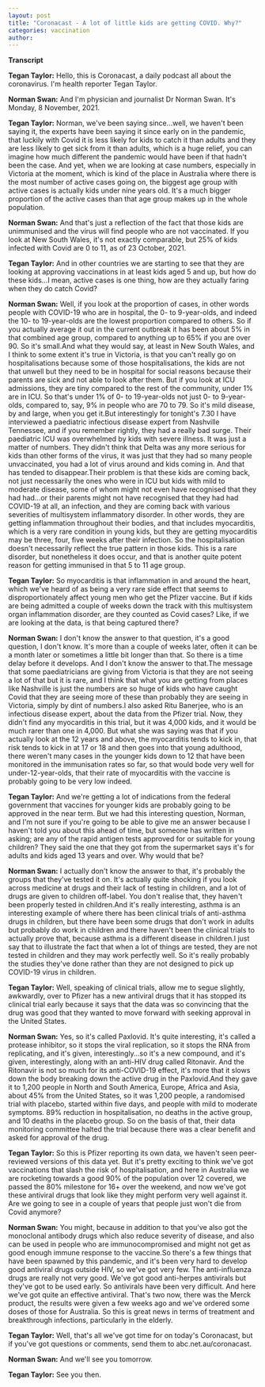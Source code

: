 ```yaml
---
layout: post
title: "Coronacast - A lot of little kids are getting COVID. Why?"
categories: vaccination
author:
---
```




**Transcript**

**Tegan Taylor:** Hello, this is Coronacast, a daily podcast all about the coronavirus. I'm health reporter Tegan Taylor.

**Norman Swan:** And I'm physician and journalist Dr Norman Swan. It's Monday, 8 November, 2021.

**Tegan Taylor:** Norman, we've been saying since…well, we haven't been saying it, the experts have been saying it since early on in the pandemic, that luckily with Covid it is less likely for kids to catch it than adults and they are less likely to get sick from it than adults, which is a huge relief, you can imagine how much different the pandemic would have been if that hadn't been the case. And yet, when we are looking at case numbers, especially in Victoria at the moment, which is kind of the place in Australia where there is the most number of active cases going on, the biggest age group with active cases is actually kids under nine years old. It's a much bigger proportion of the active cases than that age group makes up in the whole population.

**Norman Swan:** And that's just a reflection of the fact that those kids are unimmunised and the virus will find people who are not vaccinated. If you look at New South Wales, it's not exactly comparable, but 25% of kids infected with Covid are 0 to 11, as of 23 October, 2021.

**Tegan Taylor:** And in other countries we are starting to see that they are looking at approving vaccinations in at least kids aged 5 and up, but how do these kids…I mean, active cases is one thing, how are they actually faring when they do catch Covid?

**Norman Swan:** Well, if you look at the proportion of cases, in other words people with COVID-19 who are in hospital, the 0- to 9-year-olds, and indeed the 10- to 19-year-olds are the lowest proportion compared to others. So if you actually average it out in the current outbreak it has been about 5% in that combined age group, compared to anything up to 65% if you are over 90. So it's small.And what they would say, at least in New South Wales, and I think to some extent it's true in Victoria, is that you can't really go on hospitalisations because some of those hospitalisations, the kids are not that unwell but they need to be in hospital for social reasons because their parents are sick and not able to look after them. But if you look at ICU admissions, they are tiny compared to the rest of the community, under 1% are in ICU. So that's under 1% of 0- to 19-year-olds not just 0- to 9-year-olds, compared to, say, 9% in people who are 70 to 79. So it's mild disease, by and large, when you get it.But interestingly for tonight's 7.30 I have interviewed a paediatric infectious disease expert from Nashville Tennessee, and if you remember rightly, they had a really bad surge. Their paediatric ICU was overwhelmed by kids with severe illness. It was just a matter of numbers. They didn't think that Delta was any more serious for kids than other forms of the virus, it was just that they had so many people unvaccinated, you had a lot of virus around and kids coming in. And that has tended to disappear.Their problem is that these kids are coming back, not just necessarily the ones who were in ICU but kids with mild to moderate disease, some of whom might not even have recognised that they had had…or their parents might not have recognised that they had had COVID-19 at all, an infection, and they are coming back with various severities of multisystem inflammatory disorder. In other words, they are getting inflammation throughout their bodies, and that includes myocarditis, which is a very rare condition in young kids, but they are getting myocarditis may be three, four, five weeks after their infection. So the hospitalisation doesn't necessarily reflect the true pattern in those kids. This is a rare disorder, but nonetheless it does occur, and that is another quite potent reason for getting immunised in that 5 to 11 age group.

**Tegan Taylor:** So myocarditis is that inflammation in and around the heart, which we've heard of as being a very rare side effect that seems to disproportionately affect young men who get the Pfizer vaccine. But if kids are being admitted a couple of weeks down the track with this multisystem organ inflammation disorder, are they counted as Covid cases? Like, if we are looking at the data, is that being captured there?

**Norman Swan:** I don't know the answer to that question, it's a good question, I don't know. It's more than a couple of weeks later, often it can be a month later or sometimes a little bit longer than that. So there is a time delay before it develops. And I don't know the answer to that.The message that some paediatricians are giving from Victoria is that they are not seeing a lot of that but it is rare, and I think that what you are getting from places like Nashville is just the numbers are so huge of kids who have caught Covid that they are seeing more of these than probably they are seeing in Victoria, simply by dint of numbers.I also asked Ritu Banerjee, who is an infectious disease expert, about the data from the Pfizer trial. Now, they didn't find any myocarditis in this trial, but it was 4,000 kids, and it would be much rarer than one in 4,000. But what she was saying was that if you actually look at the 12 years and above, the myocarditis tends to kick in, that risk tends to kick in at 17 or 18 and then goes into that young adulthood, there weren't many cases in the younger kids down to 12 that have been monitored in the immunisation rates so far, so that would bode very well for under-12-year-olds, that their rate of myocarditis with the vaccine is probably going to be very low indeed.

**Tegan Taylor:** And we're getting a lot of indications from the federal government that vaccines for younger kids are probably going to be approved in the near term. But we had this interesting question, Norman, and I'm not sure if you're going to be able to give me an answer because I haven't told you about this ahead of time, but someone has written in asking; are any of the rapid antigen tests approved for or suitable for young children? They said the one that they got from the supermarket says it's for adults and kids aged 13 years and over. Why would that be?

**Norman Swan:** I actually don't know the answer to that, it's probably the groups that they've tested it on. It's actually quite shocking if you look across medicine at drugs and their lack of testing in children, and a lot of drugs are given to children off-label. You don't realise that, they haven't been properly tested in children.And it's really interesting, asthma is an interesting example of where there has been clinical trials of anti-asthma drugs in children, but there have been some drugs that don't work in adults but probably do work in children and there haven't been the clinical trials to actually prove that, because asthma is a different disease in children.I just say that to illustrate the fact that when a lot of things are tested, they are not tested in children and they may work perfectly well. So it's really probably the studies they've done rather than they are not designed to pick up COVID-19 virus in children.

**Tegan Taylor:** Well, speaking of clinical trials, allow me to segue slightly, awkwardly, over to Pfizer has a new antiviral drugs that it has stopped its clinical trial early because it says that the data was so convincing that the drug was good that they wanted to move forward with seeking approval in the United States.

**Norman Swan:** Yes, so it's called Paxlovid. It's quite interesting, it's called a protease inhibitor, so it stops the viral replication, so it stops the RNA from replicating, and it's given, interestingly…so it's a new compound, and it's given, interestingly, along with an anti-HIV drug called Ritonavir. And the Ritonavir is not so much for its anti-COVID-19 effect, it's more that it slows down the body breaking down the active drug in the Paxlovid.And they gave it to 1,200 people in North and South America, Europe, Africa and Asia, about 45% from the United States, so it was 1,200 people, a randomised trial with placebo, started within five days, and people with mild to moderate symptoms. 89% reduction in hospitalisation, no deaths in the active group, and 10 deaths in the placebo group. So on the basis of that, their data monitoring committee halted the trial because there was a clear benefit and asked for approval of the drug.

**Tegan Taylor:** So this is Pfizer reporting its own data, we haven't seen peer-reviewed versions of this data yet. But it's pretty exciting to think we've got vaccinations that slash the risk of hospitalisation, and here in Australia we are rocketing towards a good 90% of the population over 12 covered, we passed the 80% milestone for 16+ over the weekend, and now we've got these antiviral drugs that look like they might perform very well against it. Are we going to see in a couple of years that people just won't die from Covid anymore?

**Norman Swan:** You might, because in addition to that you've also got the monoclonal antibody drugs which also reduce severity of disease, and also can be used in people who are immunocompromised and might not get as good enough immune response to the vaccine.So there's a few things that have been spawned by this pandemic, and it's been very hard to develop good antiviral drugs outside HIV, so we've got very few. The anti-influenza drugs are really not very good. We've got good anti-herpes antivirals but they've got to be used early. So antivirals have been very difficult. And here we've got quite an effective antiviral. That's two now, there was the Merck product, the results were given a few weeks ago and we've ordered some doses of those for Australia. So this is great news in terms of treatment and breakthrough infections, particularly in the elderly.

**Tegan Taylor:** Well, that's all we've got time for on today's Coronacast, but if you've got questions or comments, send them to abc.net.au/coronacast.

**Norman Swan:** And we'll see you tomorrow.

**Tegan Taylor:** See you then.
